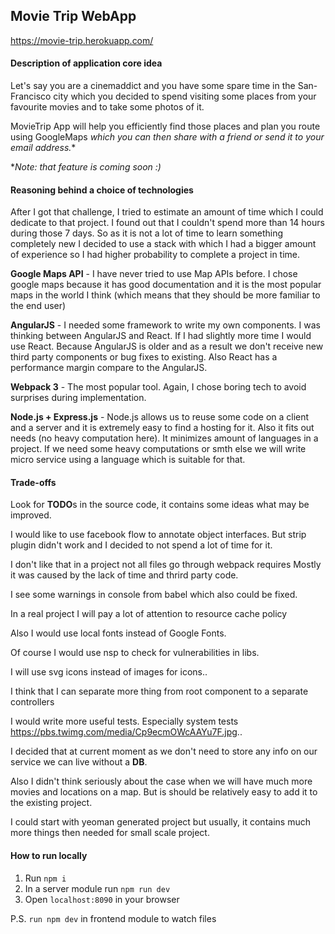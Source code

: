 ## Movie Trip WebApp

https://movie-trip.herokuapp.com/

#### Description of application core idea

Let's say you are a cinemaddict and you have some spare time
in the San-Francisco city which you decided to spend visiting some
places from your favourite movies and to take some photos of it.

MovieTrip App will help you efficiently find those places and plan
you route using GoogleMaps *which you can then share
with a friend or send it to your email address.**

**Note: that feature is coming soon :)*

#### Reasoning behind a choice of technologies

After I got that challenge,
I tried to estimate an amount of time which I could dedicate to that project.
I found out that I couldn't spend more than 14 hours during those 7 days.
So as it is not a lot of time to learn something completely new
I decided to use a stack with which I had a bigger amount of experience
so I had higher probability to complete a project in time.

**Google Maps API** - I have never tried to use Map APIs before.
I chose google maps because it has good documentation and
it is the most popular maps in the world I think
(which means that they should be more familiar to the end user)

**AngularJS** - I needed some framework to write my own components.
I was thinking between AngularJS and React. If I had slightly more
time I would use React. Because AngularJS is older and as a result
we don't receive new third party components or bug fixes to existing.
Also React has a performance margin compare to the AngularJS.

**Webpack 3** - The most popular tool. Again,
I chose boring tech to avoid surprises during implementation.

**Node.js + Express.js** - Node.js allows us
to reuse some code on a client and a server and it is extremely easy
to find a hosting for it. Also it fits out needs (no heavy computation here).
It minimizes amount of languages in a project.
If we need some heavy computations or smth else we will
write micro service using a language which is suitable for that.

#### Trade-offs
Look for **TODO**s in the source code, it contains some ideas what may be improved.

I would like to use facebook flow to annotate object interfaces. But strip
plugin didn't work and I decided to not spend a lot of time for it.

I don't like that in a project not all files go through webpack requires
Mostly it was caused by the lack of time and thrird party code.

I see some warnings in console from babel which also could be fixed.

In a real project I will pay a lot of attention to resource cache policy

Also I would use local fonts instead of Google Fonts.

Of course I would use nsp to check for vulnerabilities in libs.

I will use svg icons instead of images for icons..

I think that I can separate more thing from root component to a separate controllers

I would write more useful tests. Especially system tests https://pbs.twimg.com/media/Cp9ecmOWcAAYu7F.jpg..

I decided that at current moment as we don't need to store
any info on our service we can live without a **DB**.

Also I didn't think seriously about the case when we will
have much more movies and locations on a map.
But is should be relatively easy to add it to the existing project.

I could start with yeoman generated project but usually,
it contains much more things then needed for small scale project.

#### How to run locally
1. Run ``npm i``
2. In a server module run ``npm run dev``
3. Open ``localhost:8090`` in your browser

P.S. ``run npm dev`` in frontend module to watch files
